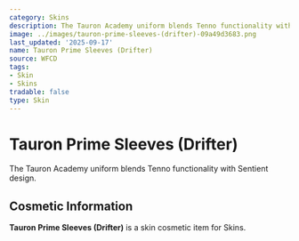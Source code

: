 ```yaml
---
category: Skins
description: The Tauron Academy uniform blends Tenno functionality with Sentient design.
image: ../images/tauron-prime-sleeves-(drifter)-09a49d3683.png
last_updated: '2025-09-17'
name: Tauron Prime Sleeves (Drifter)
source: WFCD
tags:
- Skin
- Skins
tradable: false
type: Skin
---
```


# Tauron Prime Sleeves (Drifter)

The Tauron Academy uniform blends Tenno functionality with Sentient design.

## Cosmetic Information

**Tauron Prime Sleeves (Drifter)** is a skin cosmetic item for Skins.

